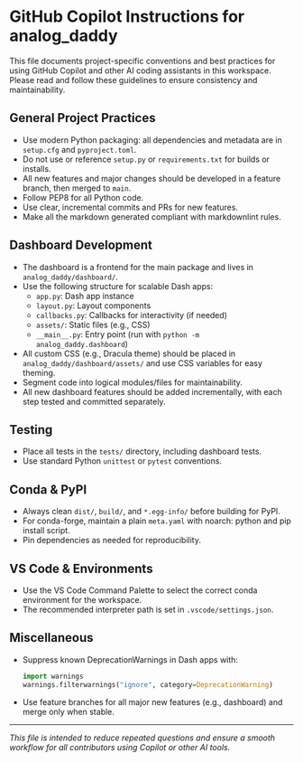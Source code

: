 # GitHub Copilot Instructions for analog_daddy

This file documents project-specific conventions and best practices for using GitHub Copilot and other AI coding assistants in this workspace. Please read and follow these guidelines to ensure consistency and maintainability.

## General Project Practices

- Use modern Python packaging: all dependencies and metadata are in `setup.cfg` and `pyproject.toml`.
- Do not use or reference `setup.py` or `requirements.txt` for builds or installs.
- All new features and major changes should be developed in a feature branch, then merged to `main`.
- Follow PEP8 for all Python code.
- Use clear, incremental commits and PRs for new features.
- Make all the markdown generated compliant with markdownlint rules.

## Dashboard Development

- The dashboard is a frontend for the main package and lives in `analog_daddy/dashboard/`.
- Use the following structure for scalable Dash apps:
  - `app.py`: Dash app instance
  - `layout.py`: Layout components
  - `callbacks.py`: Callbacks for interactivity (if needed)
  - `assets/`: Static files (e.g., CSS)
  - `__main__.py`: Entry point (run with `python -m analog_daddy.dashboard`)
- All custom CSS (e.g., Dracula theme) should be placed in `analog_daddy/dashboard/assets/` and use CSS variables for easy theming.
- Segment code into logical modules/files for maintainability.
- All new dashboard features should be added incrementally, with each step tested and committed separately.

## Testing

- Place all tests in the `tests/` directory, including dashboard tests.
- Use standard Python `unittest` or `pytest` conventions.

## Conda & PyPI

- Always clean `dist/`, `build/`, and `*.egg-info/` before building for PyPI.
- For conda-forge, maintain a plain `meta.yaml` with noarch: python and pip install script.
- Pin dependencies as needed for reproducibility.

## VS Code & Environments

- Use the VS Code Command Palette to select the correct conda environment for the workspace.
- The recommended interpreter path is set in `.vscode/settings.json`.

## Miscellaneous

- Suppress known DeprecationWarnings in Dash apps with:

  ```python
  import warnings
  warnings.filterwarnings("ignore", category=DeprecationWarning)
  ```

- Use feature branches for all major new features (e.g., dashboard) and merge only when stable.

---

_This file is intended to reduce repeated questions and ensure a smooth workflow for all contributors using Copilot or other AI tools._

